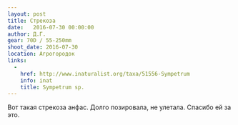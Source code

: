 ```yaml
---
layout: post
title: Стрекоза
date:   2016-07-30 00:00:00
author: Д.Г.
gear: 70D / 55-250mm
shoot_date: 2016-07-30
location: Агрогородок
links:
  -
    href: http://www.inaturalist.org/taxa/51556-Sympetrum
    info: inat
    title: Sympetrum sp.
---
```


Вот такая стрекоза анфас. Долго позировала, не улетала. Спасибо ей за это.
